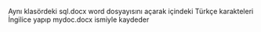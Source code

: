 Aynı klasördeki sql.docx word dosyayısını açarak içindeki Türkçe karakteleri İngilice yapıp mydoc.docx ismiyle kaydeder
